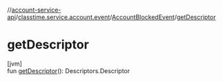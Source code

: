 //[account-service-api](../../../index.md)/[classtime.service.account.event](../index.md)/[AccountBlockedEvent](index.md)/[getDescriptor](get-descriptor.md)

# getDescriptor

[jvm]\
fun [getDescriptor](get-descriptor.md)(): Descriptors.Descriptor
